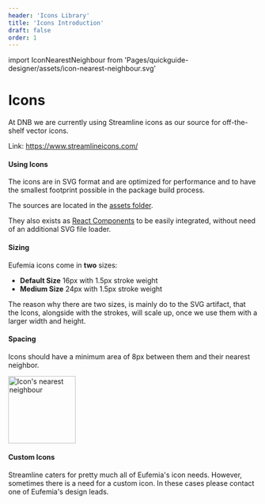 ```yaml
---
header: 'Icons Library'
title: 'Icons Introduction'
draft: false
order: 1
---
```


import IconNearestNeighbour from 'Pages/quickguide-designer/assets/icon-nearest-neighbour.svg'

# Icons

At DNB we are currently using Streamline icons as our source for off-the-shelf vector icons.

Link: https://www.streamlineicons.com/

#### Using Icons

The icons are in SVG format and are optimized for performance and to have the smallest footprint possible in the package build process.

The sources are located in the [assets folder](https://unpkg.com/dnb-ui-lib@latest/assets/icons/).

They also exists as [React Components](/uilib/components/icon) to be easily integrated, without need of an additional SVG file loader.

#### Sizing

Eufemia icons come in **two** sizes:

- **Default Size** 16px with 1.5px stroke weight
- **Medium Size** 24px with 1.5px stroke weight

The reason why there are two sizes, is mainly do to the SVG artifact, that the Icons, alongside with the strokes, will scale up, once we use them with a larger width and height.

#### Spacing

Icons should have a minimum area of 8px between them and their nearest neighbor.

<div class="image-box">
  <Img
    src={IconNearestNeighbour}
    caption="Icons with nearest neighbour 8px distance"
    alt="Icon's nearest neighbour"
    height="136"
  />
</div>

#### Custom Icons

Streamline caters for pretty much all of Eufemia's icon needs. However, sometimes there is a need for a custom icon. In these cases please contact one of Eufemia's design leads.
